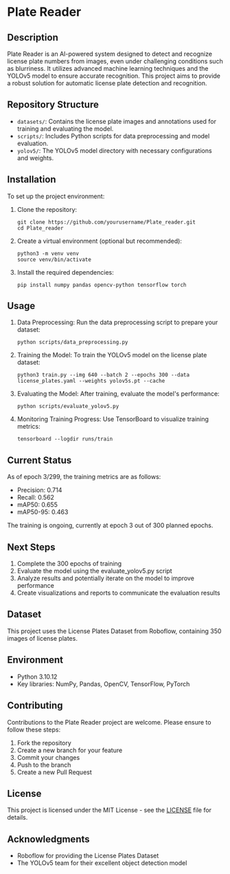 # Plate Reader

## Description
Plate Reader is an AI-powered system designed to detect and recognize license plate numbers from images, even under challenging conditions such as blurriness. It utilizes advanced machine learning techniques and the YOLOv5 model to ensure accurate recognition. This project aims to provide a robust solution for automatic license plate detection and recognition.

## Repository Structure
- `datasets/`: Contains the license plate images and annotations used for training and evaluating the model.
- `scripts/`: Includes Python scripts for data preprocessing and model evaluation.
- `yolov5/`: The YOLOv5 model directory with necessary configurations and weights.

## Installation
To set up the project environment:
1. Clone the repository:
   ```
   git clone https://github.com/yourusername/Plate_reader.git
   cd Plate_reader
   ```
2. Create a virtual environment (optional but recommended):
   ```
   python3 -m venv venv
   source venv/bin/activate
   ```
3. Install the required dependencies:
   ```
   pip install numpy pandas opencv-python tensorflow torch
   ```

## Usage
1. Data Preprocessing:
   Run the data preprocessing script to prepare your dataset:
   ```
   python scripts/data_preprocessing.py
   ```

2. Training the Model:
   To train the YOLOv5 model on the license plate dataset:
   ```
   python3 train.py --img 640 --batch 2 --epochs 300 --data license_plates.yaml --weights yolov5s.pt --cache
   ```

3. Evaluating the Model:
   After training, evaluate the model's performance:
   ```
   python scripts/evaluate_yolov5.py
   ```

4. Monitoring Training Progress:
   Use TensorBoard to visualize training metrics:
   ```
   tensorboard --logdir runs/train
   ```

## Current Status
As of epoch 3/299, the training metrics are as follows:
- Precision: 0.714
- Recall: 0.562
- mAP50: 0.655
- mAP50-95: 0.463

The training is ongoing, currently at epoch 3 out of 300 planned epochs.

## Next Steps
1. Complete the 300 epochs of training
2. Evaluate the model using the evaluate_yolov5.py script
3. Analyze results and potentially iterate on the model to improve performance
4. Create visualizations and reports to communicate the evaluation results

## Dataset
This project uses the License Plates Dataset from Roboflow, containing 350 images of license plates.

## Environment
- Python 3.10.12
- Key libraries: NumPy, Pandas, OpenCV, TensorFlow, PyTorch

## Contributing
Contributions to the Plate Reader project are welcome. Please ensure to follow these steps:
1. Fork the repository
2. Create a new branch for your feature
3. Commit your changes
4. Push to the branch
5. Create a new Pull Request

## License
This project is licensed under the MIT License - see the [LICENSE](LICENSE) file for details.

## Acknowledgments
- Roboflow for providing the License Plates Dataset
- The YOLOv5 team for their excellent object detection model